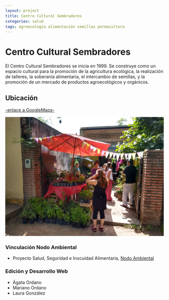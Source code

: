 ```yaml
---
layout: project
title: Centro Cultural Sembradores
categories: salud
tags: agroecología alimentación semillas permacultura
---
```


# Centro Cultural Sembradores

El Centro Cultural Sembradores se inicia en 1999. Se construye como un espacio cultural para la promoción de la agricultura ecológica, la realización de talleres, la soberanía alimentaria, el intercambio de semillas, y la promoción de un mercado de productos agroecológicos y orgánicos.

## Ubicación
<a href="https://www.google.com.ar/maps/place/Club+Cultural+Sembradores/@-26.8130156,-65.3028702,18z/data=!4m5!3m4!1s0x942242dc1da8b8cd:0xa8eb11d8f8dc31b8!8m2!3d-26.8124236!4d-65.3044657"> -enlace a GoogleMaps- </a>


![sembradores](/assets/images/portales/sembradores.jpg)


### Vinculación Nodo Ambiental
- Proyecto Salud, Seguridad e Inocuidad Alimentaria, <a href="https://nodoambiental.org">Nodo Ambiental</a>

### Edición y Desarrollo Web
- Ágata Ordano
- Mariano Ordano
- Laura González
